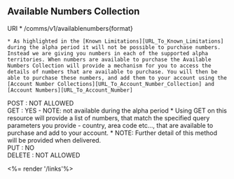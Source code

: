 ## Available Numbers Collection


URI
	* /comms/v1/availablenumbers{format}

	* As highlighted in the [Known Limitations][URL_To_Known_Limitations] during the alpha period it will not be possible to purchase numbers. Instead we are giving you numbers in each of the supported alpha territories. When numbers are available to purchase the Available Numbers Collection will provide a mechanism for you to access the details of numbers that are available to purchase. You will then be able to purchase these numbers, and add them to your account using the [Account Number Collections][URL_To_Account_Number_Collection] and [Account Numbers][URL_To_Account_Number]


<div class="apimethodgroup well well-small" markdown="1">
POST
: NOT ALLOWED

</div><!-- apimethodgroup -->

<div class="apimethodgroup well well-small" markdown="1">
GET
: YES - NOTE: not available during the alpha period
	* Using GET on this resource will provide a list of numbers, that match the specified query parameters you provide - country, area code etc..., that are available to purchase and add to your account.
	* NOTE: Further detail of this method will be provided when delivered.


</div><!-- apimethodgroup -->

<div class="apimethodgroup well well-small" markdown="1">
PUT
: NO 
</div><!-- apimethodgroup -->



<div class="apimethodgroup well well-small" markdown="1">
DELETE
: NOT ALLOWED
</div><!-- apimethodgroup -->


<%= render '/links'%>